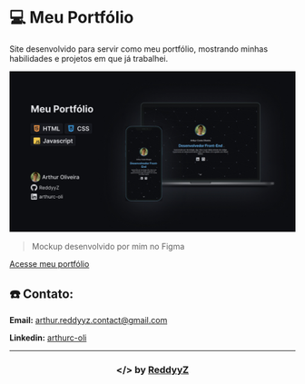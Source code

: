 # :computer: Meu Portfólio

Site desenvolvido para servir como meu portfólio, mostrando minhas habilidades e projetos em que já trabalhei.

![Website Mockup](/Project%20Mockup.jpg)
>Mockup desenvolvido por mim no Figma

[Acesse meu portfólio](https:/reddyyz.github.io/portfolio)

## :phone: Contato:
**Email:** [arthur.reddyyz.contact@gmail.com](mailto:arthur.reddyyz.contact@gmail.com)

**Linkedin:** [arthurc-oli](https://linkedin.com/arthurc-oli)

---

<h3 align="center">&lt;/&gt; by <a href="https://github.com/ReddyyZ">ReddyyZ</a></h3>
